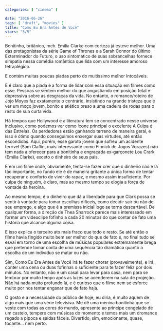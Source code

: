 ```yaml
---
categories: [ "cinema" ]

date: "2016-06-26"
tags: [ "draft", "movies" ]
title: "Como Eu Era Antes de Você"
stars: "3/5"
---
```

Bonitinho, britânico, meh. Emilia Clarke com certeza já esteve melhor. Uma das protagonistas da série Game of Thrones e a Sarah Connor do último Exterminador do Futuro, o uso sintomático de suas sobrancelhas fornece simpatia nessa comédia romântica que lida com um interesse amoroso tetraplégico.

E contém muitas poucas piadas perto do muitíssimo melhor Intocáveis.

E é claro que a piada é a forma de lidar com essa situação em filmes como esse. Pessoas se sentem melhor do que angustiando em posição fetal e depressiva sobre as desgraças da vida. No entanto, o romance/roteiro de Jojo Moyes faz exatamente o contrário, insistindo na grande tristeza que é ver um moço jovem, bonito e atlético preso a uma cadeira de rodas para o resto de sua curta vida.

Há tempos que Hollywood e a literatura tem se concentrado nesse universo inclusivo, como podemos ver como ícone principal o excelente A Culpa é das Estrelas. Os perdedores estão ganhando terreno de maneira geral, e isso é ótimo quando conseguimos enxergar suas virtudes, até então escondidas. Aqui, porém, esse garoto jovem que sofreu um acidente terrível (Sam Claflin, mais interessante como Finnick de Jogos Vorazes) não tem nada a oferecer para a bonitinha e engraçada ex-garçonete Lou Crark (Emilia Clarke), exceto o dinheiro de seus pais.

E em um filme onde, obviamente, tenta-se fazer crer que o dinheiro não é lá tão importante, no fundo ele é de maneira gritante a única forma de tentar recuperar o conforto de viver do rapaz, e mesmo assim insuficiente. Por culpa de ninguém, é claro, mas ao mesmo tempo se elogia a força de vontade da heroína.

Ao mesmo tempo, é o dinheiro que dá a liberdade para que Clark possa se sentir à vontade para tomar escolhas difíceis, como decidir sair ou não de seu emprego, e algo que é a premissa inicial logo se torna descartável. De qualquer forma, a direção de Thea Sharrock parece mais interessado em formar um videoclipe fofinho a cada 20 minutos do que contar de fato uma história que alcance alguma coisa.

E isso explica o terceiro ato mais fraco que todo o resto. Se até então o filme havia fingido muito bem ser melhor do que de fato é, no final tudo se esvai em torno de uma escolha de músicas populares extremamente brega que pretende tomar conta de uma sequência tão dramática quanto a escolha de um indivíduo se matar ou não.

Sim, Como Eu Era Antes de Você irá te fazer chorar (provavelmente), e irá conter uma cena ou duas fofinhas o suficiente para te fazer feliz por dois minutos. No entanto, não é um casal para levar para casa, nem para se lembrar por muito tempo após as luzes se acenderem na sala de projeção. Não há nada muito profundo lá, e é curioso que o filme nem se esforce muito por nos tentar enganar que de fato haja.

O gosto e a necessidade do público de hoje, eu diria, é muito aquém de algo mais que uma série televisiva. Me dê uma menina bonitinha que se veste com todas as cores do mundo, apresente ao príncipe congelado de um castelo, tempere com músicas do momento e temos mais um dromance regado a pipoca e saídas fáceis. Divertido, sim, emocionante, quase, tocante... nem perto.
